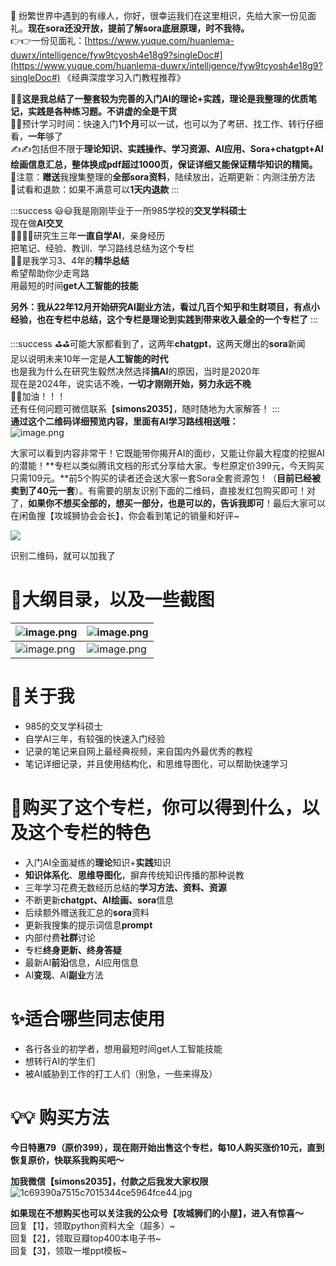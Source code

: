 
🎯 纷繁世界中遇到的有缘人，你好，很幸运我们在这里相识，先给大家一份见面礼。**现在sora还没开放，提前了解sora底层原理，时不我待。**<br />👉👉一份见面礼：[https://www.yuque.com/huanlema-duwrx/intelligence/fyw9tcyosh4e18g9?singleDoc#](https://www.yuque.com/huanlema-duwrx/intelligence/fyw9tcyosh4e18g9?singleDoc#) 《经典深度学习入门教程推荐》


🦾🦾**这是我总结了一整套较为完善的入门AI的理论+实践，理论是我整理的优质笔记，实践是各种练习题。不讲虚的全是干货**<br />🦾🦾预计学习时间：快速入门**1个月**可以一试，也可以为了考研、找工作、转行仔细看，**一年**够了<br />✍️✍️包括但不限于**理论知识、实践操作、学习资源、AI应用、Sora+chatgpt+AI绘画信息汇总，整体换成pdf超过1000页，保证详细又能保证精华知识的精简。**<br />👀注意：**赠送**我搜集整理的**全部sora资料**，陆续放出，近期更新：内测注册方法<br />👀试看和退款：如果不满意可以**1天内退款**
:::


:::success
😃😃我是刚刚毕业于一所985学校的**交叉学科硕士**<br />现在做**AI交叉**<br />🤸‍♂️🤸‍♂️研究生三年**一直自学AI**，亲身经历<br />把笔记、经验、教训、学习路线总结为这个专栏<br />💟💟是我学习3、4年的**精华总结**<br />希望帮助你少走弯路<br />用最短的时间**get人工智能的技能**

**另外：我从22年12月开始研究AI副业方法，看过几百个知乎和生财项目，有点小经验，也在专栏中总结，这个专栏是理论到实践到带来收入最全的一个专栏了**
:::


:::success
⛳️⛳️可能大家都看到了，这两年**chatgpt**，这两天爆出的**sora**新闻<br />足以说明未来10年一定是**人工智能的时代**<br />也是我为什么在研究生毅然决然选择**搞AI**的原因，当时是2020年<br />现在是2024年，说实话不晚，**一切才刚刚开始，努力永远不晚**<br />🔆🔆加油！！！<br />还有任何问题可微信联系【**simons2035**】，随时随地为大家解答！
:::
 <br />**通过这个二维码详细预览内容，里面有AI学习路线相送哦：**<br />![image.png](https://cdn.nlark.com/yuque/0/2024/png/21688751/1711466030367-b3db9d58-82bd-41ac-93bc-b51f37d351a8.png#averageHue=%23a3a3a3&clientId=u1dae8aaa-fcdc-4&from=paste&height=214&id=u187320db&originHeight=268&originWidth=266&originalType=binary&ratio=1.25&rotation=0&showTitle=false&size=24758&status=done&style=none&taskId=u04050501-3ba8-4f4f-b4d4-06ccf262168&title=&width=212.8)


大家可以看到内容非常干！它既能带你揭开AI的面纱，又能让你最大程度的挖掘AI的潜能！**专栏以类似腾讯文档的形式分享给大家。专栏原定价399元，今天购买只需109元。**前5个购买的读者还会送大家一套Sora全套资源包！（**目前已经被卖到了40元一套**）。有需要的朋友识别下面的二维码，直接发红包购买即可！对了，**如果你不想买全部的，想买一部分，也是可以的，告诉我即可**！最后大家可以在闲鱼搜【攻城狮协会会长】，你会看到笔记的销量和好评~


![](https://cdn.nlark.com/yuque/0/2024/jpeg/21688751/1711460576485-f7b48158-8fa1-4db4-b6b4-60b1d6ab0e67.jpeg#averageHue=%23aaaaaa&clientId=uaf7e93fb-823c-4&from=paste&height=385&id=t7Uq0&originHeight=711&originWidth=709&originalType=url&ratio=1.25&rotation=0&showTitle=false&status=done&style=none&taskId=ucca59f9d-7e01-490a-89d1-f87359e8a5a&title=&width=384)

识别二维码，就可以加我了
<a name="thlxv"></a>
# 🔖大纲目录，以及一些截图

| ![image.png](https://cdn.nlark.com/yuque/0/2024/png/21688751/1711466176897-fac80a4c-3951-4967-a0e5-3b403c4b1e2b.png#averageHue=%23f7f7f7&clientId=u978d1985-b72f-4&from=paste&height=659&id=u95c408cd&originHeight=824&originWidth=510&originalType=binary&ratio=1.25&rotation=0&showTitle=false&size=54928&status=done&style=none&taskId=u9aaf48ae-aaac-4b54-92e1-45c742fe9e0&title=&width=408) | ![image.png](https://cdn.nlark.com/yuque/0/2024/png/21688751/1711466263823-38d7f373-94f6-4aac-b65a-7ff99d1e8138.png#averageHue=%23fafafa&clientId=u978d1985-b72f-4&from=paste&height=836&id=ubc31dbfe&originHeight=1045&originWidth=507&originalType=binary&ratio=1.25&rotation=0&showTitle=false&size=45721&status=done&style=none&taskId=u8c0530c1-9b21-47d4-93fb-a3104b4766e&title=&width=405.6) |
| --- | --- |
| ![image.png](https://cdn.nlark.com/yuque/0/2024/png/21688751/1711466285023-dd9ff734-1379-4faa-9826-cafcd8ce1ed3.png#averageHue=%23f9f9f9&clientId=u978d1985-b72f-4&from=paste&height=609&id=u1bc3c4af&originHeight=761&originWidth=497&originalType=binary&ratio=1.25&rotation=0&showTitle=false&size=37594&status=done&style=none&taskId=u98885a26-5e76-4afd-8224-67d33706e0f&title=&width=397.6) | ![image.png](https://cdn.nlark.com/yuque/0/2024/png/21688751/1711466306097-bd2bb4b8-3b89-4879-bb4b-b2dae1a5835a.png#averageHue=%23fafafa&clientId=u978d1985-b72f-4&from=paste&height=784&id=u1a556b28&originHeight=980&originWidth=465&originalType=binary&ratio=1.25&rotation=0&showTitle=false&size=43778&status=done&style=none&taskId=u1e1787ca-17fd-429f-851c-3e7c503d030&title=&width=372) |



<a name="klgWY"></a>
# 🔆关于我

- 985的交叉学科硕士
- 自学AI三年，有较强的快速入门经验
- 记录的笔记来自网上最经典视频，来自国内外最优秀的教程
- 笔记详细记录，并且使用结构化，和思维导图化，可以帮助快速学习

<a name="krovp"></a>
# 🎈购买了这个专栏，你可以得到什么，以及这个专栏的特色

- 入门AI全面凝练的**理论**知识+**实践**知识
- **知识体系化**、**思维导图化**，摒弃传统知识传播的那种说教
- 三年学习花费无数经历总结的**学习方法、资料、资源**
- 不断更新**chatgpt、AI绘画、sora**信息
- 后续额外赠送我汇总的**sora**资料
- 更新我搜集的提示词信息**prompt**
- 内部付费**社群**讨论
- 专栏**终身更新、终身答疑**
- 最新AI**前沿**信息，AI应用信息
- AI**变现**、AI**副业**方法

<a name="pkUxX"></a>
# ✨适合哪些同志使用

- 各行各业的初学者，想用最短时间get人工智能技能
- 想转行AI的学生们
- 被AI威胁到工作的打工人们（别急，一些来得及）

<a name="xi6gu"></a>
# 💡💡 购买方法
**今日特惠79（原价399），现在刚开始出售这个专栏，每10人购买涨价10元，直到恢复原价，快联系我购买吧～**

**加我微信【simons2035】，付款之后我发大家权限**<br />![1c69390a7515c7015344ce5964fce44.jpg](https://cdn.nlark.com/yuque/0/2024/jpeg/21688751/1711376551925-6003fb57-cfc5-4a77-93b0-d8d945054e2e.jpeg#averageHue=%23f8fdf9&clientId=ubcd3830d-6866-4&from=drop&height=500&id=TwK1V&originHeight=1466&originWidth=1074&originalType=binary&ratio=1.25&rotation=0&showTitle=false&size=124029&status=done&style=none&taskId=u9c2774ba-8f0a-412f-9667-70fa61aaf99&title=&width=366)

**如果现在不想购买也可以关注我的公众号【攻城狮们的小屋】，进入有惊喜～**<br />回复【1】，领取python资料大全（超多）~<br />回复【2】，领取豆瓣top400本电子书~<br />回复【3】，领取一堆ppt模板~


<a name="P2guX"></a>
# 
